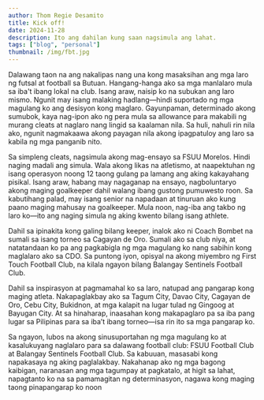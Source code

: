 ```yaml
---
author: Thom Regie Desamito
title: Kick off!
date: 2024-11-28
description: Ito ang dahilan kung saan nagsimula ang lahat.
tags: ["blog", "personal"]
thumbnail: /img/fbt.jpg
---
```


Dalawang taon na ang nakalipas nang una kong masaksihan ang mga laro ng futsal at football sa Butuan. Hangang-hanga ako sa mga manlalaro mula sa iba't ibang lokal na club. Isang araw, naisip ko na subukan ang laro mismo. Ngunit may isang malaking hadlang—hindi suportado ng mga magulang ko ang desisyon kong maglaro. Gayunpaman, determinado akong sumubok, kaya nag-ipon ako ng pera mula sa allowance para makabili ng murang cleats at naglaro nang lingid sa kaalaman nila. Sa huli, nahuli rin nila ako, ngunit nagmakaawa akong payagan nila akong ipagpatuloy ang laro sa kabila ng mga panganib nito.

Sa simpleng cleats, nagsimula akong mag-ensayo sa FSUU Morelos. Hindi naging madali ang simula. Wala akong likas na atletismo, at naapektuhan ng isang operasyon noong 12 taong gulang pa lamang ang aking kakayahang pisikal. Isang araw, habang may nagaganap na ensayo, nagboluntaryo akong maging goalkeeper dahil walang ibang gustong pumuwesto roon. Sa kabutihang palad, may isang senior na napadaan at tinuruan ako kung paano maging mahusay na goalkeeper. Mula noon, nag-iba ang takbo ng laro ko—ito ang naging simula ng aking kwento bilang isang athlete.

Dahil sa ipinakita kong galing bilang keeper, inalok ako ni Coach Bombet na sumali sa isang torneo sa Cagayan de Oro. Sumali ako sa club niya, at natatandaan ko pa ang pagkabigla ng mga magulang ko nang sabihin kong maglalaro ako sa CDO. Sa puntong iyon, opisyal na akong miyembro ng First Touch Football Club, na kilala ngayon bilang Balangay Sentinels Football Club.

Dahil sa inspirasyon at pagmamahal ko sa laro, natupad ang pangarap kong maging atleta. Nakapaglakbay ako sa Tagum City, Davao City, Cagayan de Oro, Cebu City, Bukidnon, at mga kalapit na lugar tulad ng Gingoog at Bayugan City. At sa hinaharap, inaasahan kong makapaglaro pa sa iba pang lugar sa Pilipinas para sa iba’t ibang torneo—isa rin ito sa mga pangarap ko.

Sa ngayon, lubos na akong sinusuportahan ng mga magulang ko at kasalukuyang naglalaro para sa dalawang football club: FSUU Football Club at Balangay Sentinels Football Club. Sa kabuuan, masasabi kong napakasaya ng aking paglalakbay. Nakahanap ako ng mga bagong kaibigan, naranasan ang mga tagumpay at pagkatalo, at higit sa lahat, napagtanto ko na sa pamamagitan ng determinasyon, nagawa kong maging taong pinapangarap ko noon


